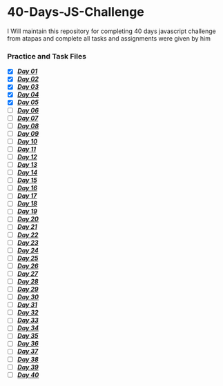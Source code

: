 # 40-Days-JS-Challenge
I Will maintain this repository for completing 40 days javascript challenge from atapas and complete all tasks and assignments were given by him

### Practice and Task Files
- [x]  [***Day 01***](./Day_01/)
- [x]  [***Day 02***](./Day_02/)
- [x]  [***Day 03***]()
- [x]  [***Day 04***]()
- [x]  [***Day 05***]()
- [ ]  [***Day 06***]()
- [ ]  [***Day 07***]()
- [ ]  [***Day 08***]()
- [ ]  [***Day 09***]()
- [ ]  [***Day 10***]()
- [ ]  [***Day 11***]()
- [ ]  [***Day 12***]()
- [ ]  [***Day 13***]()
- [ ]  [***Day 14***]()
- [ ]  [***Day 15***]()
- [ ]  [***Day 16***]()
- [ ]  [***Day 17***]()
- [ ]  [***Day 18***]()
- [ ]  [***Day 19***]()
- [ ]  [***Day 20***]()
- [ ]  [***Day 21***]()
- [ ]  [***Day 22***]()
- [ ]  [***Day 23***]()
- [ ]  [***Day 24***]()
- [ ]  [***Day 25***]()
- [ ]  [***Day 26***]()
- [ ]  [***Day 27***]()
- [ ]  [***Day 28***]()
- [ ]  [***Day 29***]()
- [ ]  [***Day 30***]()
- [ ]  [***Day 31***]()
- [ ]  [***Day 32***]()
- [ ]  [***Day 33***]()
- [ ]  [***Day 34***]()
- [ ]  [***Day 35***]()
- [ ]  [***Day 36***]()
- [ ]  [***Day 37***]()
- [ ]  [***Day 38***]()
- [ ]  [***Day 39***]()
- [ ]  [***Day 40***]()
